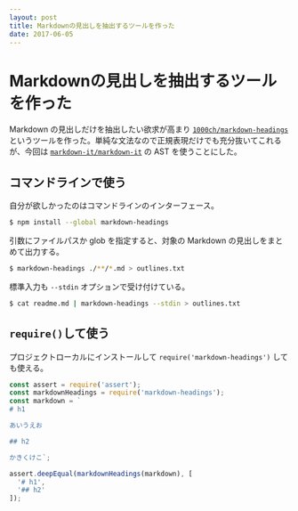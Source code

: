 ```yaml
---
layout: post
title: Markdownの見出しを抽出するツールを作った
date: 2017-06-05
---
```


# Markdownの見出しを抽出するツールを作った

Markdown の見出しだけを抽出したい欲求が高まり [`1000ch/markdown-headings`](https://github.com/1000ch/markdown-headings) というツールを作った。単純な文法なので正規表現だけでも充分抜いてこれるが、今回は [`markdown-it/markdown-it`](https://markdown-it/markdown-it) の AST を使うことにした。

## コマンドラインで使う

自分が欲しかったのはコマンドラインのインターフェース。

```bash
$ npm install --global markdown-headings
```

引数にファイルパスか glob を指定すると、対象の Markdown の見出しをまとめて出力する。

```bash
$ markdown-headings ./**/*.md > outlines.txt
```

標準入力も `--stdin` オプションで受け付けている。

```bash
$ cat readme.md | markdown-headings --stdin > outlines.txt
```

## `require()`して使う

プロジェクトローカルにインストールして `require('markdown-headings')` しても使える。

```javascript
const assert = require('assert');
const markdownHeadings = require('markdown-headings');
const markdown = `
# h1

あいうえお

## h2

かきくけこ`;

assert.deepEqual(markdownHeadings(markdown), [
  '# h1',
  '## h2'
]);
```